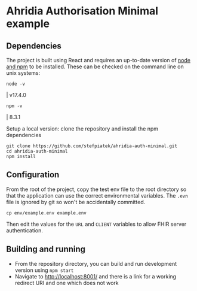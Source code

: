 # Ahridia Authorisation Minimal example

## Dependencies 

The project is built using React and requires an up-to-date version of [node and npm](https://docs.npmjs.com/downloading-and-installing-node-js-and-npm) to be installed.
These can be checked on the command line on unix systems:

```shell
node -v
```
| v17.4.0

```shell
npm -v
```
| 8.3.1



Setup a local version: clone the repository and install the npm dependencies

```shell
git clone https://github.com/stefpiatek/ahridia-auth-minimal.git
cd ahridia-auth-minimal
npm install
```

## Configuration

From the root of the project, copy the test env file to the root directory so that the application can use the correct environmental variables. 
The `.evn` file is ignored by git so won't be accidentally committed.  

```shell
cp env/example.env example.env 
```

Then edit the values for the `URL` and `CLIENT` variables to allow FHIR server authentication.

## Building and running

- From the repository directory, you can build and run development version using `npm start`
- Navigate to <http://localhost:8001/> and there is a link for a working redirect URI and one which does not work
